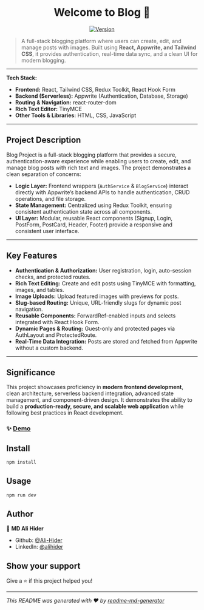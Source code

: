 <h1 align="center">Welcome to Blog 👋</h1>
<p align="center">
  <a href="https://www.npmjs.com/package/Blog" target="_blank">
    <img alt="Version" src="https://img.shields.io/npm/v/Blog.svg">
  </a>
</p>

> A full-stack blogging platform where users can create, edit, and manage posts with images. Built using **React, Appwrite, and Tailwind CSS**, it provides authentication, real-time data sync, and a clean UI for modern blogging.

---

**Tech Stack:**
- **Frontend:** React, Tailwind CSS, Redux Toolkit, React Hook Form
- **Backend (Serverless):** Appwrite (Authentication, Database, Storage)
- **Routing & Navigation:** react-router-dom
- **Rich Text Editor:** TinyMCE
- **Other Tools & Libraries:** HTML, CSS, JavaScript

---

## Project Description
Blog Project is a full-stack blogging platform that provides a secure, authentication-aware experience while enabling users to create, edit, and manage blog posts with rich text and images. The project demonstrates a clean separation of concerns:

- **Logic Layer:** Frontend wrappers (`AuthService` & `BlogService`) interact directly with Appwrite’s backend APIs to handle authentication, CRUD operations, and file storage.
- **State Management:** Centralized using Redux Toolkit, ensuring consistent authentication state across all components.
- **UI Layer:** Modular, reusable React components (Signup, Login, PostForm, PostCard, Header, Footer) provide a responsive and consistent user interface.

---

## Key Features
- **Authentication & Authorization:** User registration, login, auto-session checks, and protected routes.
- **Rich Text Editing:** Create and edit posts using TinyMCE with formatting, images, and tables.
- **Image Uploads:** Upload featured images with previews for posts.
- **Slug-based Routing:** Unique, URL-friendly slugs for dynamic post navigation.
- **Reusable Components:** ForwardRef-enabled inputs and selects integrated with React Hook Form.
- **Dynamic Pages & Routing:** Guest-only and protected pages via AuthLayout and ProtectedRoute.
- **Real-Time Data Integration:** Posts are stored and fetched from Appwrite without a custom backend.

---

## Significance
This project showcases proficiency in **modern frontend development**, clean architecture, serverless backend integration, advanced state management, and component-driven design. It demonstrates the ability to build a **production-ready, secure, and scalable web application** while following best practices in React development.

### ✨ [Demo](https://github.com/Ali-Hider/Blog-Project)

## Install

```sh
npm install
```

## Usage

```sh
npm run dev
```

## Author

👤 **MD Ali Hider**

* Github: [@Ali-Hider](https://github.com/Ali-Hider)
* LinkedIn: [@alihider](https://linkedin.com/in/alihider)

## Show your support

Give a ⭐️ if this project helped you!

***
_This README was generated with ❤️ by [readme-md-generator](https://github.com/kefranabg/readme-md-generator)_
